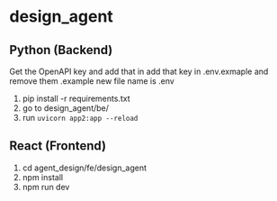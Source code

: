 # design_agent

## Python (Backend)
Get the OpenAPI key and add that in add that key in .env.exmaple and remove them .example new file name is .env
1. pip install -r requirements.txt
2. go to design_agent/be/
3. run `uvicorn app2:app --reload`

## React (Frontend)
1. cd agent_design/fe/design_agent
2. npm install
3. npm run dev
